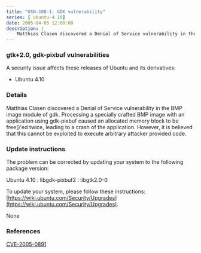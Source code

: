 ```yaml
---
title: "USN-108-1: GDK vulnerability"
series: [ ubuntu-4.10]
date: 2005-04-05 12:00:00
description: |
    Matthias Clasen discovered a Denial of Service vulnerability in the BMP image module of gdk. Processing a specially crafted BMP image with an application using gdk-pixbuf caused an allocated memory block to be free()&#39;ed twice, leading to a crash of the application.  However, it is believed that this cannot be exploited to execute arbitrary attacker provided code.
--- 
```

 
### gtk+2.0, gdk-pixbuf vulnerabilities

A security issue affects these releases of Ubuntu and its derivatives:

* Ubuntu 4.10

### Details

Matthias Clasen discovered a Denial of Service vulnerability in the BMP image module of gdk. Processing a specially crafted BMP image with an application using gdk-pixbuf caused an allocated memory block to be free()&#39;ed twice, leading to a crash of the application. However, it is believed that this cannot be exploited to execute arbitrary attacker provided code.

### Update instructions

The problem can be corrected by updating your system to the following package version:

Ubuntu 4.10
 : libgdk-pixbuf2 
 : libgtk2.0-0 

To update your system, please follow these instructions: [https://wiki.ubuntu.com/Security/Upgrades](https://wiki.ubuntu.com/Security/Upgrades).

None

### References

 [CVE-2005-0891](http://people.ubuntu.com/~ubuntu-security/cve/CVE-2005-0891)
 
